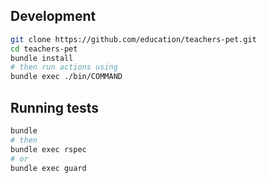 ## Development

```bash
git clone https://github.com/education/teachers-pet.git
cd teachers-pet
bundle install
# then run actions using
bundle exec ./bin/COMMAND
```

## Running tests

```bash
bundle
# then
bundle exec rspec
# or
bundle exec guard
```
